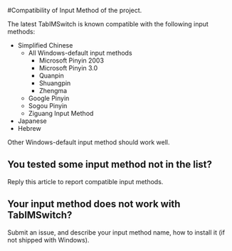 #Compatibility of Input Method of the project.

The latest TabIMSwitch is known compatible with the following input methods:

  * Simplified Chinese
    * All Windows-default input methods
      * Microsoft Pinyin 2003
      * Microsoft Pinyin 3.0
      * Quanpin
      * Shuangpin
      * Zhengma
    * Google Pinyin
    * Sogou Pinyin
    * Ziguang Input Method
  * Japanese
  * Hebrew

Other Windows-default input method should work well.

## You tested some input method not in the list? ##
Reply this article to report compatible input methods.

## Your input method does not work with TabIMSwitch? ##
Submit an issue, and describe your input method name, how to install it (if not shipped with Windows).